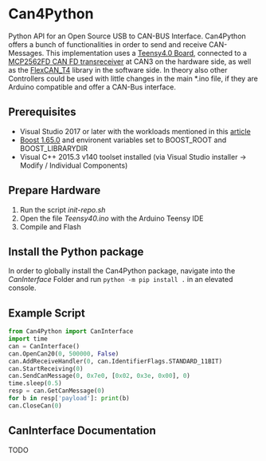 # Can4Python
Python API for an Open Source USB to CAN-BUS Interface. Can4Python offers a bunch of functionalities in order to send and receive CAN-Messages.
This implementation uses a [Teensy4.0 Board](https://www.pjrc.com/store/teensy40.html), connected to a [MCP2562FD CAN FD transreceiver](https://www.microchip.com/wwwproducts/en/MCP2562FD) at CAN3 on the hardware side, as well as the [FlexCAN_T4](https://github.com/tonton81/FlexCAN_T4) library in the software side.
In theory also other Controllers could be used with little changes in the main *.ino file, if they are Arduino compatible and offer a CAN-Bus interface. 

## Prerequisites
* Visual Studio 2017 or later with the workloads mentioned in this [article](https://docs.microsoft.com/en-us/visualstudio/python/working-with-c-cpp-python-in-visual-studio?view=vs-2019#create-the-python-application) 
* [Boost 1.65.0](https://www.boost.org/users/history/version_1_65_0.html) and environent variables set to BOOST_ROOT and BOOST_LIBRARYDIR
* Visual C++ 2015.3 v140 toolset installed (via Visual Studio installer → Modify / Individual Components)

## Prepare Hardware
1. Run the script *init-repo.sh*
2. Open the file *Teensy40.ino* with the Arduino Teensy IDE
3. Compile and Flash

## Install the Python package
In order to globally install the Can4Python package, navigate into the *CanInterface* Folder and run `python -m pip install .` in an elevated console.

## Example Script
```python
from Can4Python import CanInterface
import time
can = CanInterface()
can.OpenCan20(0, 500000, False)
can.AddReceiveHandler(0, can.IdentifierFlags.STANDARD_11BIT)
can.StartReceiving(0)
can.SendCanMessage(0, 0x7e0, [0x02, 0x3e, 0x00], 0)
time.sleep(0.5)
resp = can.GetCanMessage(0)
for b in resp['payload']: print(b)
can.CloseCan(0)
```

## CanInterface Documentation
TODO
